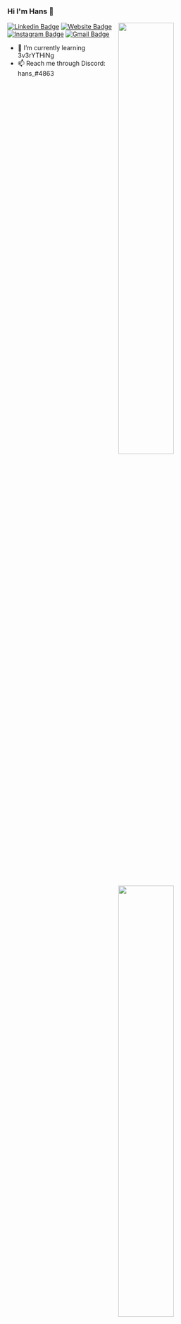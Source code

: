 ### Hi I'm Hans 👋
<img width="50%" align="right" src="https://github-readme-stats.vercel.app/api?username=xhanwt&count_private=true&show_icons=true&theme=dark&hide_border=true&include_all_commits=true">
<img width="50%" height="1px" align="right" src="https://i.imgur.com/DkKayja.png">
<img width="50%" align="right" src="https://github-readme-stats.vercel.app/api/top-langs/?username=xhanwt&theme=dark&hide_border=true&layout=compact">

[![Linkedin Badge](https://img.shields.io/badge/-hanwt-blue?style=flat&logo=Linkedin&logoColor=white&link=https://www.linkedin.com/in/hanwt/)](https://www.linkedin.com/in/hanwt/)
[![Website Badge](https://img.shields.io/badge/-hansdev.xyz-47CCCC?style=flat&logo=Google-Chrome&logoColor=white&link=https://hanwt.dev)](https://hanwt.dev)
[![Instagram Badge](https://img.shields.io/badge/-@hanwt_-purple?style=flat&logo=instagram&logoColor=white&link=https://instagram.com/hwt.hans/)](https://instagram.com/hwt.hans)
[![Gmail Badge](https://img.shields.io/badge/-me@hansdev.xyz-c14438?style=flat&logo=Gmail&logoColor=white&link=mailto:hello@hanwt.dev)](mailto:hello@hanwt.dev)


- 🌱 I’m currently learning 3v3rYTHiNg
- 📫 Reach me through Discord: hans_#4863
